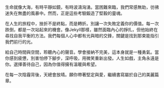 生命就像大海，有時平靜如鏡，有時波濤洶湧。當困難來臨，我們常感無助，彷彿迷失在無盡的風暴中。然而，正是這些考驗鍛造了堅毅的靈魂。

在人生的旅程中，挫折不是終點，而是轉折。別讓一次失敗定義你的價值。每一次跌倒，都是一次站起來的機會。像Jekyll那樣，雖然面臨內心的掙扎，但他始終在尋找自我平衡的方法。我們每個人心中都有光與暗的交鋒，關鍵是找到那束能指引我們前行的光。

給自己時間與空間，聆聽內心的聲音。學會接納不完美，這本身就是一種勇氣。當你感到疲憊，別害怕停下腳步，深呼吸，用微笑重新出發。人生如戲，主角永遠是你。選擇善待自己，因為你值得擁有溫暖與希望。

在每一次陰霾背後，天總會放晴。願你帶著堅定與愛，繼續書寫屬於自己的美麗篇章。